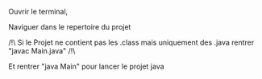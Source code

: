 Ouvrir le terminal,

Naviguer dans le repertoire du projet

/!\ Si le Projet ne contient pas les .class mais uniquement des .java rentrer "javac Main.java" /!\

Et rentrer "java Main" pour lancer le projet java
